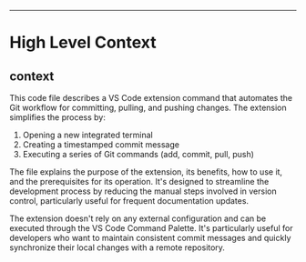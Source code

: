 

  ---
# High Level Context
## context
This code file describes a VS Code extension command that automates the Git workflow for committing, pulling, and pushing changes. The extension simplifies the process by:

1. Opening a new integrated terminal
2. Creating a timestamped commit message
3. Executing a series of Git commands (add, commit, pull, push)

The file explains the purpose of the extension, its benefits, how to use it, and the prerequisites for its operation. It's designed to streamline the development process by reducing the manual steps involved in version control, particularly useful for frequent documentation updates.

The extension doesn't rely on any external configuration and can be executed through the VS Code Command Palette. It's particularly useful for developers who want to maintain consistent commit messages and quickly synchronize their local changes with a remote repository.

  